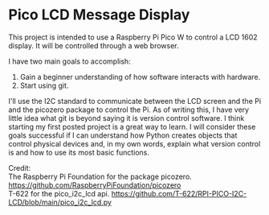 # Pico LCD Message Display
This project is intended to use a Raspberry Pi Pico W to control a LCD 1602 display. It will be controlled through a web browser. 

I have two main goals to accomplish:
1. Gain a beginner understanding of how software interacts with hardware. 
2. Start using git.

I'll use the I2C standard to communicate between the LCD screen and the Pi and the picozero package to control the Pi. 
As of writing this, I have very little idea what git is beyond saying it is version control software. I think starting my first posted project is a great way to learn. 
I will consider these goals successful if I can understand how Python creates objects that control physical devices and, in my own words, explain what version control is and how to use its most basic functions.



Credit:</br>
The Raspberry Pi Foundation for the package picozero. https://github.com/RaspberryPiFoundation/picozero </br>
T-622 for the pico_i2c_lcd api. https://github.com/T-622/RPI-PICO-I2C-LCD/blob/main/pico_i2c_lcd.py
